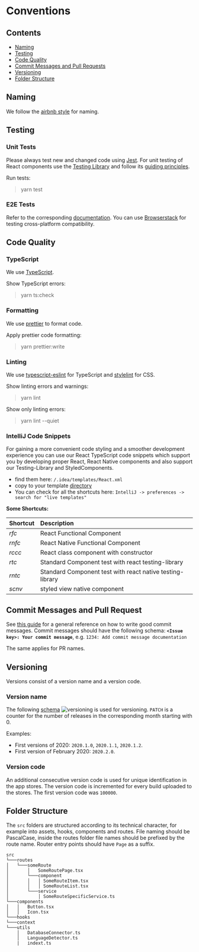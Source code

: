 # Conventions

## Contents

- [Naming](#naming)
- [Testing](#testing)
- [Code Quality](#code-quality)
- [Commit Messages and Pull Requests](#commit-messages-and-pull-request)
- [Versioning](#versioning)
- [Folder Structure](#folder-structure)

## Naming

We follow the [airbnb style](https://github.com/airbnb/javascript/tree/master/react) for naming.

## Testing

### Unit Tests

Please always test new and changed code using [Jest](https://jestjs.io/).
For unit testing of React components use the [Testing Library](https://testing-library.com) and follow its [guiding principles](https://testing-library.com/docs/guiding-principles).

Run tests:

> yarn test

### E2E Tests

Refer to the corresponding [documentation](e2e-tests.md).
You can use [Browserstack](https://www.browserstack.com) for testing cross-platform compatibility.

## Code Quality

### TypeScript

We use [TypeScript](https://www.typescriptlang.org/).

Show TypeScript errors:

> yarn ts:check

### Formatting

We use [prettier](https://prettier.io) to format code.

Apply prettier code formatting:

> yarn prettier:write

### Linting

We use [typescript-eslint](https://github.com/typescript-eslint/typescript-eslint) for TypeScript and [stylelint](https://stylelint.io/) for CSS.

Show linting errors and warnings:

> yarn lint

Show only linting errors:

> yarn lint --quiet

### IntelliJ Code Snippets

For gaining a more convenient code styling and a smoother development experience you can use our React TypeScript code
snippets which support you by developing proper React, React Native components and also support our Testing-Library and
StyledComponents.

- find them here: `/.idea/templates/React.xml`
- copy to your
  template [directory](https://www.jetbrains.com/help/idea/directories-used-by-the-ide-to-store-settings-caches-plugins-and-logs.html#config-directory)
- You can check for all the shortcuts here: `IntelliJ -> preferences -> search for "live templates"`

**Some Shortcuts:**

| Shortcut | Description                                               |
| :------- | :-------------------------------------------------------- |
| _rfc_    | React Functional Component                                |
| _rnfc_   | React Native Functional Component                         |
| _rccc_   | React class component with constructor                    |
| _rtc_    | Standard Component test with react testing-library        |
| _rntc_   | Standard Component test with react native testing-library |
| _scnv_   | styled view native component                              |

## Commit Messages and Pull Request

See [this guide](https://github.com/erlang/otp/wiki/Writing-good-commit-messages) for a general reference on how to
write good commit messages. Commit messages should have the following schema:
**`<Issue key>: Your commit message`**, e.g. `1234: Add commit message documentation`

The same applies for PR names.

## Versioning

Versions consist of a version name and a version code.

### Version name

The following [schema](https://calver.org/) ![versioning](https://img.shields.io/badge/calver-YYYY.MM.PATCH-22bfda.svg)
is used for versioning.
`PATCH` is a counter for the number of releases in the corresponding month starting with 0.

Examples:

- First versions of 2020: `2020.1.0`, `2020.1.1`, `2020.1.2`.
- First version of February 2020: `2020.2.0`.

### Version code

An additional consecutive version code is used for unique identification in the app stores. The version code is
incremented for every build uploaded to the stores. The first version code was `100000`.

## Folder Structure

The `src` folders are structured according to its technical character, for example into assets, hooks, components and
routes. File naming should be PascalCase, inside the routes folder file names should be prefixed by the route name.
Router entry points should have `Page` as a suffix.

```
src
└───routes
│   └───someRoute
│       │   SomeRoutePage.tsx
│       └───component
│       │   │ SomeRouteItem.tsx
│       │   │ SomeRouteList.tsx
│       └───service
│           │ SomeRouteSpecificService.ts
└───components
│   │   Button.tsx
│   │   Icon.tsx
└───hooks
└───context
└───utils
    │   DatabaseConnector.ts
    │   LanguageDetector.ts
    |   indext.ts
```
